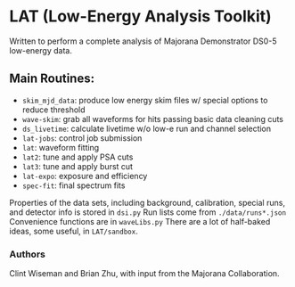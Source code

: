 # LAT (Low-Energy Analysis Toolkit)

Written to perform a complete analysis of Majorana Demonstrator DS0-5 low-energy data.

## Main Routines:
- `skim_mjd_data`: produce low energy skim files w/ special options to reduce threshold
- `wave-skim`: grab all waveforms for hits passing basic data cleaning cuts
- `ds_livetime`: calculate livetime w/o low-e run and channel selection
- `lat-jobs`: control job submission
- `lat`: waveform fitting
- `lat2`: tune and apply PSA cuts
- `lat3`: tune and apply burst cut
- `lat-expo`: exposure and efficiency
- `spec-fit`: final spectrum fits

Properties of the data sets, including background, calibration, special runs, and detector info is stored in `dsi.py`
Run lists come from `./data/runs*.json`
Convenience functions are in `waveLibs.py`
There are a lot of half-baked ideas, some useful, in `LAT/sandbox`.

### Authors
Clint Wiseman and Brian Zhu, with input from the Majorana Collaboration.